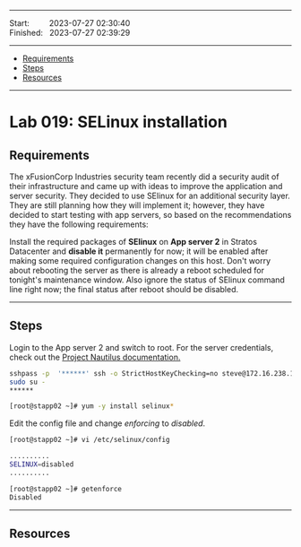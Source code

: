 
------------------------------

Start: &nbsp;&nbsp;&nbsp;&nbsp;&nbsp;&nbsp;&nbsp;&nbsp;2023-07-27 02:30:40  
Finished: &nbsp;&nbsp;2023-07-27 02:39:29

------------------------------

- [Requirements](#requirements)
- [Steps](#steps)
- [Resources](#resources)

------------------------------

# Lab 019: SELinux installation

## Requirements

The xFusionCorp Industries security team recently did a security audit of their infrastructure and came up with ideas to improve the application and server security. They decided to use SElinux for an additional security layer. They are still planning how they will implement it; however, they have decided to start testing with app servers, so based on the recommendations they have the following requirements:

Install the required packages of **SElinux** on **App server 2** in Stratos Datacenter and **disable it** permanently for now; it will be enabled after making some required configuration changes on this host. Don't worry about rebooting the server as there is already a reboot scheduled for tonight's maintenance window. Also ignore the status of SElinux command line right now; the final status after reboot should be disabled.

------------------------------

## Steps


Login to the App server 2 and switch to root. For the server credentials, check out the [Project Nautilus documentation.](https://kodekloudhub.github.io/kodekloud-engineer/docs/projects/nautilus)


```bash
sshpass -p  '******' ssh -o StrictHostKeyChecking=no steve@172.16.238.11
sudo su -
******
```
```bash
[root@stapp02 ~]# yum -y install selinux*  
```

Edit the config file and change _enforcing_ to _disabled_.

```bash
[root@stapp02 ~]# vi /etc/selinux/config 

..........
SELINUX=disabled
..........
```
```bash
[root@stapp02 ~]# getenforce
Disabled
```

------------------------------

## Resources